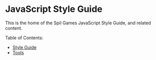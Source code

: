 # JavaScript Style Guide

This is the home of the Spil Games JavaScript Style Guide, and related content.

Table of Contents:

- [Style Guide](STYLE-GUIDE.md)
- [Tools](TOOLS.md)